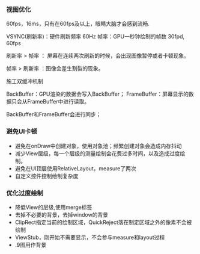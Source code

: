 

### 视图优化

60fps，16ms，只有在60fps及以上，眼睛大脑才会感到流畅.

VSYNC(刷新率)：硬件刷新频率 60Hz
帧率：GPU一秒钟绘制的帧数 30fpd, 60fps

刷新率 > 帧率 ： 屏幕在连续两次刷新的时候，会出现图像暂停或者卡顿现象。

帧率 > 刷新率 ：图像会差生割裂的现象。

施工双缓冲机制

BackBuffer：GPU渲染的数据会写入BackBuffer；
FrameBuffer：屏幕显示的数据只会从FrameBuffer中进行读取。

BackBuffer和FrameBuffer会进行同步；


### 避免UI卡顿

* 避免在onDraw中创建对象，使用对象池；频繁创建对象会造成内存抖动
* 减少View层级，每一个层级的测量绘制会花费过多时间，以及造成过度绘制。
* 避免在UI顶层使用RelativeLayout，measure了两次
* 自定义控件控制绘制复杂度

### 优化过度绘制

* 降低View的层级,使用merge标签
* 去掉不必要的背景，去掉window的背景
* ClipRect指定当前的绘制区域，QuickReject落在制定区域之外的像素不会被绘制
* ViewStub，刚开始不需要显示，不会参与measure和layout过程
* .9图用作背景